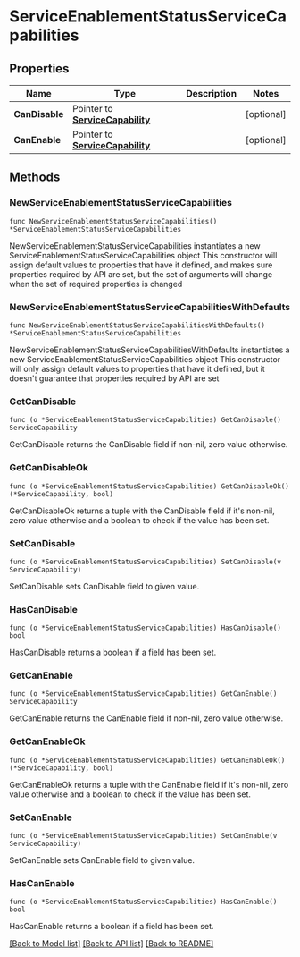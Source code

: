 # ServiceEnablementStatusServiceCapabilities

## Properties

Name | Type | Description | Notes
------------ | ------------- | ------------- | -------------
**CanDisable** | Pointer to [**ServiceCapability**](ServiceCapability.md) |  | [optional] 
**CanEnable** | Pointer to [**ServiceCapability**](ServiceCapability.md) |  | [optional] 

## Methods

### NewServiceEnablementStatusServiceCapabilities

`func NewServiceEnablementStatusServiceCapabilities() *ServiceEnablementStatusServiceCapabilities`

NewServiceEnablementStatusServiceCapabilities instantiates a new ServiceEnablementStatusServiceCapabilities object
This constructor will assign default values to properties that have it defined,
and makes sure properties required by API are set, but the set of arguments
will change when the set of required properties is changed

### NewServiceEnablementStatusServiceCapabilitiesWithDefaults

`func NewServiceEnablementStatusServiceCapabilitiesWithDefaults() *ServiceEnablementStatusServiceCapabilities`

NewServiceEnablementStatusServiceCapabilitiesWithDefaults instantiates a new ServiceEnablementStatusServiceCapabilities object
This constructor will only assign default values to properties that have it defined,
but it doesn't guarantee that properties required by API are set

### GetCanDisable

`func (o *ServiceEnablementStatusServiceCapabilities) GetCanDisable() ServiceCapability`

GetCanDisable returns the CanDisable field if non-nil, zero value otherwise.

### GetCanDisableOk

`func (o *ServiceEnablementStatusServiceCapabilities) GetCanDisableOk() (*ServiceCapability, bool)`

GetCanDisableOk returns a tuple with the CanDisable field if it's non-nil, zero value otherwise
and a boolean to check if the value has been set.

### SetCanDisable

`func (o *ServiceEnablementStatusServiceCapabilities) SetCanDisable(v ServiceCapability)`

SetCanDisable sets CanDisable field to given value.

### HasCanDisable

`func (o *ServiceEnablementStatusServiceCapabilities) HasCanDisable() bool`

HasCanDisable returns a boolean if a field has been set.

### GetCanEnable

`func (o *ServiceEnablementStatusServiceCapabilities) GetCanEnable() ServiceCapability`

GetCanEnable returns the CanEnable field if non-nil, zero value otherwise.

### GetCanEnableOk

`func (o *ServiceEnablementStatusServiceCapabilities) GetCanEnableOk() (*ServiceCapability, bool)`

GetCanEnableOk returns a tuple with the CanEnable field if it's non-nil, zero value otherwise
and a boolean to check if the value has been set.

### SetCanEnable

`func (o *ServiceEnablementStatusServiceCapabilities) SetCanEnable(v ServiceCapability)`

SetCanEnable sets CanEnable field to given value.

### HasCanEnable

`func (o *ServiceEnablementStatusServiceCapabilities) HasCanEnable() bool`

HasCanEnable returns a boolean if a field has been set.


[[Back to Model list]](../README.md#documentation-for-models) [[Back to API list]](../README.md#documentation-for-api-endpoints) [[Back to README]](../README.md)


